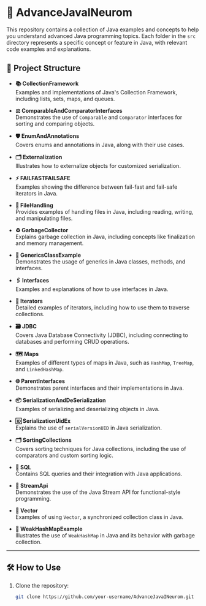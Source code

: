 # 🚀 AdvanceJavaINeurom

This repository contains a collection of Java examples and concepts to help you understand advanced Java programming topics. Each folder in the `src` directory represents a specific concept or feature in Java, with relevant code examples and explanations.

## 📂 Project Structure

- **📚 CollectionFramework**  
  Examples and implementations of Java's Collection Framework, including lists, sets, maps, and queues.

- **⚖️ ComparableAndComparatorInterfaces**  
  Demonstrates the use of `Comparable` and `Comparator` interfaces for sorting and comparing objects.

- **🛡️ EnumAndAnnotations**  
  Covers enums and annotations in Java, along with their use cases.

- **🗂️ Externalization**  
  Illustrates how to externalize objects for customized serialization.

- **⚡ FAILFASTFAILSAFE**  
  Examples showing the difference between fail-fast and fail-safe iterators in Java.

- **📄 FileHandling**  
  Provides examples of handling files in Java, including reading, writing, and manipulating files.

- **♻️ GarbageCollector**  
  Explains garbage collection in Java, including concepts like finalization and memory management.

- **🧩 GenericsClassExample**  
  Demonstrates the usage of generics in Java classes, methods, and interfaces.

- **🖇️ Interfaces**  
  Examples and explanations of how to use interfaces in Java.

- **🔄 Iterators**  
  Detailed examples of iterators, including how to use them to traverse collections.

- **🗃️ JDBC**  
  Covers Java Database Connectivity (JDBC), including connecting to databases and performing CRUD operations.

- **🗺️ Maps**  
  Examples of different types of maps in Java, such as `HashMap`, `TreeMap`, and `LinkedHashMap`.

- **🌐 ParentInterfaces**  
  Demonstrates parent interfaces and their implementations in Java.

- **📦 SerializationAndDeSerialization**  
  Examples of serializing and deserializing objects in Java.

- **🆔 SerializationUidEx**  
  Explains the use of `serialVersionUID` in Java serialization.

- **🗂️ SortingCollections**  
  Covers sorting techniques for Java collections, including the use of comparators and custom sorting logic.

- **💾 SQL**  
  Contains SQL queries and their integration with Java applications.

- **🌊 StreamApi**  
  Demonstrates the use of the Java Stream API for functional-style programming.

- **📑 Vector**  
  Examples of using `Vector`, a synchronized collection class in Java.

- **🧹 WeakHashMapExample**  
  Illustrates the use of `WeakHashMap` in Java and its behavior with garbage collection.

---

## 🛠️ How to Use

1. Clone the repository:  
   ```bash
   git clone https://github.com/your-username/AdvanceJavaINeurom.git
